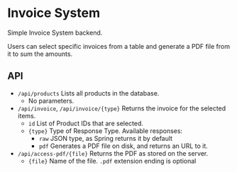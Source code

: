 # Invoice System
Simple Invoice System backend.

Users can select specific invoices from a table and generate a PDF file from it to sum the amounts.

## API
- `/api/products` Lists all products in the database.
  - No parameters.
- `/api/invoice`, `/api/invoice/{type}` Returns the invoice for the selected items.
  - `id` List of Product IDs that are selected.
  - `{type}` Type of Response Type. Available responses:
    - `raw` JSON type, as Spring returns it by default
    - `pdf` Generates a PDF file on disk, and returns an URL to it.
- `/api/access-pdf/{file}` Returns the PDF as stored on the server.
  - `{file}` Name of the file. `.pdf` extension ending is optional 